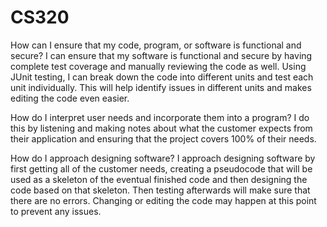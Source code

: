 # CS320
How can I ensure that my code, program, or software is functional and secure?
I can ensure that my software is functional and secure by having complete test coverage and manually reviewing the code as well. Using JUnit testing, I can break down the code into different units and test each unit individually. This will help identify issues in different units and makes editing the code even easier.

How do I interpret user needs and incorporate them into a program?
I do this by listening and making notes about what the customer expects from their application and ensuring that the project covers 100% of their needs.

How do I approach designing software?
I approach designing software by first getting all of the customer needs, creating a pseudocode that will be used as a skeleton of the eventual finished code and then designing the code based on that skeleton. Then testing afterwards will make sure that there are no errors. Changing or editing the code may happen at this point to prevent any issues. 
